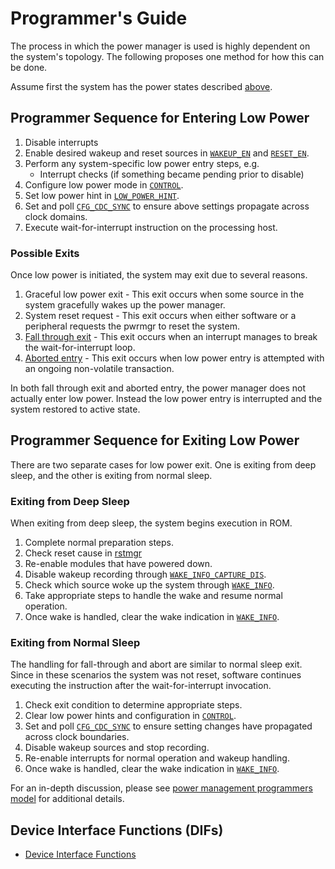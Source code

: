 # Programmer's Guide

The process in which the power manager is used is highly dependent on the system's topology.
The following proposes one method for how this can be done.

Assume first the system has the power states described [above](theory_of_operation.md#supported-low-power-modes).

## Programmer Sequence for Entering Low Power

1. Disable interrupts
2. Enable desired wakeup and reset sources in [`WAKEUP_EN`](registers.md#wakeup_en) and [`RESET_EN`](registers.md#reset_en).
3. Perform any system-specific low power entry steps, e.g.
   - Interrupt checks (if something became pending prior to disable)
4. Configure low power mode in [`CONTROL`](registers.md#control).
5. Set low power hint in [`LOW_POWER_HINT`](registers.md#control--low_power_hint).
6. Set and poll [`CFG_CDC_SYNC`](registers.md#cfg_cdc_sync) to ensure above settings propagate across clock domains.
7. Execute wait-for-interrupt instruction on the processing host.

### Possible Exits

Once low power is initiated, the system may exit due to several reasons.
1. Graceful low power exit - This exit occurs when some source in the system gracefully wakes up the power manager.
2. System reset request - This exit occurs when either software or a peripheral requests the pwrmgr to reset the system.
3. [Fall through exit](theory_of_operation.md#fall-through-handling) - This exit occurs when an interrupt manages to break the wait-for-interrupt loop.
4. [Aborted entry](theory_of_operation.md#abort-handling) - This exit occurs when low power entry is attempted with an ongoing non-volatile transaction.

In both fall through exit and aborted entry, the power manager does not actually enter low power.
Instead the low power entry is interrupted and the system restored to active state.

## Programmer Sequence for Exiting Low Power

There are two separate cases for low power exit.
One is exiting from deep sleep, and the other is exiting from normal sleep.

### Exiting from Deep Sleep

When exiting from deep sleep, the system begins execution in ROM.

1. Complete normal preparation steps.
2. Check reset cause in [rstmgr](../../../../ip/rstmgr/README.md)
3. Re-enable modules that have powered down.
4. Disable wakeup recording through [`WAKE_INFO_CAPTURE_DIS`](registers.md#wake_info_capture_dis).
5. Check which source woke up the system through [`WAKE_INFO`](registers.md#wake_info).
6. Take appropriate steps to handle the wake and resume normal operation.
7. Once wake is handled, clear the wake indication in [`WAKE_INFO`](registers.md#wake_info).

### Exiting from Normal Sleep

The handling for fall-through and abort are similar to normal sleep exit.
Since in these scenarios the system was not reset, software continues executing the instruction after the wait-for-interrupt invocation.

1. Check exit condition to determine appropriate steps.
2. Clear low power hints and configuration in [`CONTROL`](registers.md#control).
3. Set and poll [`CFG_CDC_SYNC`](registers.md#cfg_cdc_sync) to ensure setting changes have propagated across clock boundaries.
4. Disable wakeup sources and stop recording.
5. Re-enable interrupts for normal operation and wakeup handling.
6. Once wake is handled, clear the wake indication in [`WAKE_INFO`](registers.md#wake_info).

For an in-depth discussion, please see [power management programmers model](https://docs.google.com/document/d/1w86rmvylJgZVmmQ6Q1YBcCp2VFctkQT3zJ408SJMLPE/edit?usp=sharing) for additional details.

## Device Interface Functions (DIFs)

- [Device Interface Functions](../../../../../sw/device/lib/dif/dif_pwrmgr.h)
